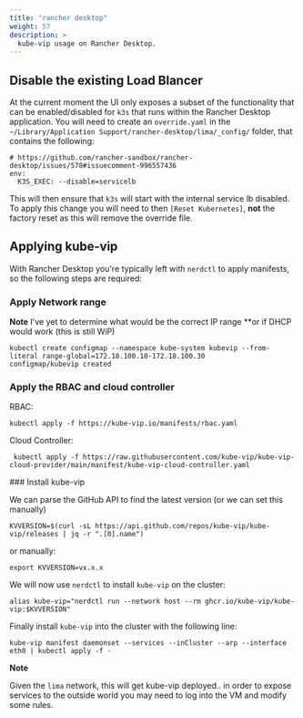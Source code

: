 ```yaml
---
title: "rancher desktop"
weight: 57
description: >
  kube-vip usage on Rancher Desktop.
---
```


## Disable the existing Load Blancer

At the current moment the UI only exposes a subset of the functionality that can be enabled/disabled for `k3s` that runs within the Rancher Desktop application. You will need to create an `override.yaml` in the `~/Library/Application Support/rancher-desktop/lima/_config/` folder, that contains the following:

```
# https://github.com/rancher-sandbox/rancher-desktop/issues/578#issuecomment-996557436
env:
  K3S_EXEC: --disable=servicelb
```

This will then ensure that `k3s` will start with the internal service lb disabled. To apply this change you will need to then `[Reset Kubernetes]`, **not** the factory reset as this will remove the override file.

## Applying kube-vip

With Rancher Desktop you're typically left with `nerdctl` to apply manifests, so the following steps are required:

### Apply Network range

**Note** I've yet to determine what would be the correct IP range **or if DHCP would work (this is still WiP)

```
kubectl create configmap --namespace kube-system kubevip --from-literal range-global=172.18.100.10-172.18.100.30
configmap/kubevip created
```

### Apply the RBAC and cloud controller

RBAC:
```
kubectl apply -f https://kube-vip.io/manifests/rbac.yaml
```

Cloud Controller:
```
 kubectl apply -f https://raw.githubusercontent.com/kube-vip/kube-vip-cloud-provider/main/manifest/kube-vip-cloud-controller.yaml
```

### Install kube-vip

We can parse the GitHub API to find the latest version (or we can set this manually)

`KVVERSION=$(curl -sL https://api.github.com/repos/kube-vip/kube-vip/releases | jq -r ".[0].name")`

or manually:

`export KVVERSION=vx.x.x`

We will now use `nerdctl` to install `kube-vip` on the cluster:

`alias kube-vip="nerdctl run --network host --rm ghcr.io/kube-vip/kube-vip:$KVVERSION"`

Finally install `kube-vip` into the cluster with the following line:

`kube-vip manifest daemonset --services --inCluster --arp --interface eth0 | kubectl apply -f -`

**Note** 

Given the `lima` network, this will get kube-vip deployed.. in order to expose services to the outside world you may need to log into the VM and modify some rules. 
